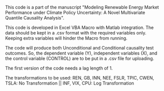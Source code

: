 This code is a part of the manuscript "Modeling Renewable Energy Market Performance under Climate Policy Uncertainty: A Novel Multivariate Quantile Causality Analysis".

This code is developed in Excel VBA Macro with Matlab integration. The data should be kept in a .csv format with the required variables only. Keeping extra variables will hinder the Macro from running. 

The code will produce both Unconditional and Conditional causality test outcomes. So, the dependent variable (Y), independent variables (X), and the control variable (CONTROL) are to be put in a .csv file for uploading.

The first version of the code needs a lag length of 1.

The transformations to be used: REN, GB, INN, NEE, FSLR, TPIC, CWEN, TSLA: No Transformation || INF, VIX, CPU: Log Transformation
